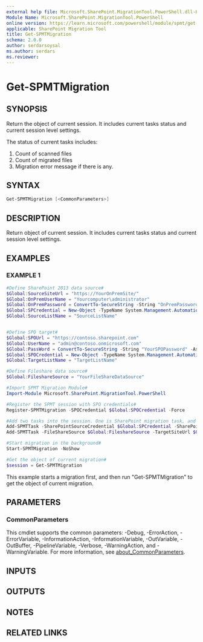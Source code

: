 ```yaml
---
external help file: Microsoft.SharePoint.MigrationTool.PowerShell.dll-Help.xml
Module Name: Microsoft.SharePoint.MigrationTool.PowerShell
online version: https://learn.microsoft.com/powershell/module/spmt/get-spmtmigration
applicable: SharePoint Migration Tool
title: Get-SPMTMigration
schema: 2.0.0
author: serdarsoysal
ms.author: serdars
ms.reviewer:
---
```


# Get-SPMTMigration

## SYNOPSIS
Return the object of current session. It includes current tasks status and current session level settings.

The status of current tasks includes:

1. Count of scanned files
2. Count of migrated files
3. Migration error message if there is any.

## SYNTAX

```powershell
Get-SPMTMigration [<CommonParameters>]
```

## DESCRIPTION
Return object of current session. 
It includes current tasks status and current session level settings.

## EXAMPLES

### EXAMPLE 1
```powershell
#Define SharePoint 2013 data source#
$Global:SourceSiteUrl = "https://YourOnPremSite/"
$Global:OnPremUserName = "Yourcomputer\administrator"
$Global:OnPremPassword = ConvertTo-SecureString -String "OnPremPassword" -AsPlainText -Force
$Global:SPCredential = New-Object -TypeName System.Management.Automation.PSCredential -ArgumentList $Global:OnPremUserName, $Global:OnPremPassword
$Global:SourceListName = "SourceListName"


#Define SPO target#
$Global:SPOUrl = "https://contoso.sharepoint.com"
$Global:UserName = "admin@contoso.onmicrosoft.com"
$Global:PassWord = ConvertTo-SecureString -String "YourSPOPassword" -AsPlainText -Force
$Global:SPOCredential = New-Object -TypeName System.Management.Automation.PSCredential -ArgumentList $Global:UserName, $Global:PassWord
$Global:TargetListName = "TargetListName"

#Define Fileshare data source#
$Global:FileshareSource = "YourFileShareDataSource"

#Import SPMT Migration Module#
Import-Module Microsoft.SharePoint.MigrationTool.PowerShell

#Register the SPMT session with SPO credentials#
Register-SPMTMigration -SPOCredential $Global:SPOCredential -Force

#Add two tasks into the session. One is SharePoint migration task, and another is File Share migration task.#
Add-SPMTTask -SharePointSourceCredential $Global:SPCredential -SharePointSourceSiteUrl $Global:SourceSiteUrl  -TargetSiteUrl $Global:SPOUrl -MigrateAll
Add-SPMTTask -FileShareSource $Global:FileshareSource -TargetSiteUrl $Global:SPOUrl -TargetList $Global:TargetListName

#Start migration in the background#
Start-SPMTMigration -NoShow

#Get the object of current migration#
$session = Get-SPMTMigration
```

This example starts a migration first, and then run "Get-SPMTMigration" to get the object of current migration.

## PARAMETERS

### CommonParameters
This cmdlet supports the common parameters: -Debug, -ErrorAction, -ErrorVariable, -InformationAction, -InformationVariable, -OutVariable, -OutBuffer, -PipelineVariable, -Verbose, -WarningAction, and -WarningVariable. For more information, see [about_CommonParameters](https://go.microsoft.com/fwlink/?LinkID=113216).

## INPUTS

## OUTPUTS

## NOTES

## RELATED LINKS
